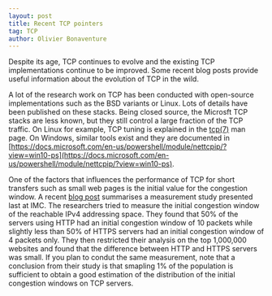 ```yaml
---
layout: post
title: Recent TCP pointers
tag: TCP
author: Olivier Bonaventure
---
```


Despite its age, TCP continues to evolve and the existing TCP implementations continue to be improved. Some recent blog posts provide useful information about the evolution of TCP in the wild. 

A lot of the research work on TCP has been conducted with open-source implementations such as the BSD variants or Linux. Lots of details have been published on these stacks. Being closed source, the Microsft TCP stacks are less known, but they still control a large fraction of the TCP traffic. On Linux for example, TCP tuning is explained in the [tcp(7)](http://man7.org/linux/man-pages/man7/tcp.7.html) man page. On Windows, similar tools exist and they are documented in [https://docs.microsoft.com/en-us/powershell/module/nettcpip/?view=win10-ps](https://docs.microsoft.com/en-us/powershell/module/nettcpip/?view=win10-ps).

One of the factors that influences the performance of TCP for short transfers such as small web pages is the initial value for the congestion window. A recent [blog post](https://blog.apnic.net/2018/01/15/tcp-initial-window-configurations-wild/) summarises a 
measurement study presented last at IMC. The researchers tried to measure the initial congestion window of the reachable 
IPv4 addressing space. They found that 50% of the servers using HTTP had an initial congestion window of 10 packets while
slightly less than 50% of HTTPS servers had an initial congestion window of 4 packets only. They then restricted their analysis on the top 1,000,000 websites and found that the difference between HTTP and HTTPS servers was small. If you plan to condut the same measurement, note that a conclusion from their study is that smapling 1% of the population is sufficient to obtain a good estimation of the distribution of the initial congestion windows on TCP servers.

